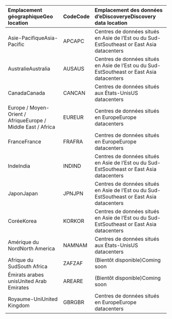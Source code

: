 
|<span data-ttu-id="5d77c-101">**Emplacement géographique**</span><span class="sxs-lookup"><span data-stu-id="5d77c-101">**Geo location**</span></span>             |<span data-ttu-id="5d77c-102">**Code**</span><span class="sxs-lookup"><span data-stu-id="5d77c-102">**Code**</span></span>|<span data-ttu-id="5d77c-103">**Emplacement des données d’eDiscovery**</span><span class="sxs-lookup"><span data-stu-id="5d77c-103">**eDiscovery data location**</span></span>      |
|:----------------------------|:-------|:---------------------------------|
|<span data-ttu-id="5d77c-104">Asie-Pacifique</span><span class="sxs-lookup"><span data-stu-id="5d77c-104">Asia-Pacific</span></span>                 |<span data-ttu-id="5d77c-105">APC</span><span class="sxs-lookup"><span data-stu-id="5d77c-105">APC</span></span>     |<span data-ttu-id="5d77c-106">Centres de données situés en Asie de l’Est ou du Sud-Est</span><span class="sxs-lookup"><span data-stu-id="5d77c-106">Southeast or East Asia datacenters</span></span>|
|<span data-ttu-id="5d77c-107">Australie</span><span class="sxs-lookup"><span data-stu-id="5d77c-107">Australia</span></span>                    |<span data-ttu-id="5d77c-108">AUS</span><span class="sxs-lookup"><span data-stu-id="5d77c-108">AUS</span></span>     |<span data-ttu-id="5d77c-109">Centres de données situés en Asie de l’Est ou du Sud-Est</span><span class="sxs-lookup"><span data-stu-id="5d77c-109">Southeast or East Asia datacenters</span></span>|
|<span data-ttu-id="5d77c-110">Canada</span><span class="sxs-lookup"><span data-stu-id="5d77c-110">Canada</span></span>                       |<span data-ttu-id="5d77c-111">CAN</span><span class="sxs-lookup"><span data-stu-id="5d77c-111">CAN</span></span>     |<span data-ttu-id="5d77c-112">Centres de données situés aux États-Unis</span><span class="sxs-lookup"><span data-stu-id="5d77c-112">US datacenters</span></span>                    |
|<span data-ttu-id="5d77c-113">Europe / Moyen-Orient / Afrique</span><span class="sxs-lookup"><span data-stu-id="5d77c-113">Europe / Middle East / Africa</span></span>|<span data-ttu-id="5d77c-114">EUR</span><span class="sxs-lookup"><span data-stu-id="5d77c-114">EUR</span></span>     |<span data-ttu-id="5d77c-115">Centres de données situés en Europe</span><span class="sxs-lookup"><span data-stu-id="5d77c-115">Europe datacenters</span></span>                |
|<span data-ttu-id="5d77c-116">France</span><span class="sxs-lookup"><span data-stu-id="5d77c-116">France</span></span>                       |<span data-ttu-id="5d77c-117">FRA</span><span class="sxs-lookup"><span data-stu-id="5d77c-117">FRA</span></span>     |<span data-ttu-id="5d77c-118">Centres de données situés en Europe</span><span class="sxs-lookup"><span data-stu-id="5d77c-118">Europe datacenters</span></span>                |
|<span data-ttu-id="5d77c-119">Inde</span><span class="sxs-lookup"><span data-stu-id="5d77c-119">India</span></span>                        |<span data-ttu-id="5d77c-120">IND</span><span class="sxs-lookup"><span data-stu-id="5d77c-120">IND</span></span>     |<span data-ttu-id="5d77c-121">Centres de données situés en Asie de l’Est ou du Sud-Est</span><span class="sxs-lookup"><span data-stu-id="5d77c-121">Southeast or East Asia datacenters</span></span>|
|<span data-ttu-id="5d77c-122">Japon</span><span class="sxs-lookup"><span data-stu-id="5d77c-122">Japan</span></span>                        |<span data-ttu-id="5d77c-123">JPN</span><span class="sxs-lookup"><span data-stu-id="5d77c-123">JPN</span></span>     |<span data-ttu-id="5d77c-124">Centres de données situés en Asie de l’Est ou du Sud-Est</span><span class="sxs-lookup"><span data-stu-id="5d77c-124">Southeast or East Asia datacenters</span></span>|
|<span data-ttu-id="5d77c-125">Corée</span><span class="sxs-lookup"><span data-stu-id="5d77c-125">Korea</span></span>                        |<span data-ttu-id="5d77c-126">KOR</span><span class="sxs-lookup"><span data-stu-id="5d77c-126">KOR</span></span>     |<span data-ttu-id="5d77c-127">Centres de données situés en Asie de l’Est ou du Sud-Est</span><span class="sxs-lookup"><span data-stu-id="5d77c-127">Southeast or East Asia datacenters</span></span>|
|<span data-ttu-id="5d77c-128">Amérique du Nord</span><span class="sxs-lookup"><span data-stu-id="5d77c-128">North America</span></span>                |<span data-ttu-id="5d77c-129">NAM</span><span class="sxs-lookup"><span data-stu-id="5d77c-129">NAM</span></span>     |<span data-ttu-id="5d77c-130">Centres de données situés aux États-Unis</span><span class="sxs-lookup"><span data-stu-id="5d77c-130">US datacenters</span></span>                    |
|<span data-ttu-id="5d77c-131">Afrique du Sud</span><span class="sxs-lookup"><span data-stu-id="5d77c-131">South Africa</span></span>                 |<span data-ttu-id="5d77c-132">ZAF</span><span class="sxs-lookup"><span data-stu-id="5d77c-132">ZAF</span></span>     |<span data-ttu-id="5d77c-133">(Bientôt disponible)</span><span class="sxs-lookup"><span data-stu-id="5d77c-133">Coming soon</span></span>                     |
|<span data-ttu-id="5d77c-134">Émirats arabes unis</span><span class="sxs-lookup"><span data-stu-id="5d77c-134">United Arab Emirates</span></span>         |<span data-ttu-id="5d77c-135">ARE</span><span class="sxs-lookup"><span data-stu-id="5d77c-135">ARE</span></span>     |<span data-ttu-id="5d77c-136">(Bientôt disponible)</span><span class="sxs-lookup"><span data-stu-id="5d77c-136">Coming soon</span></span>                     |
|<span data-ttu-id="5d77c-137">Royaume-Uni</span><span class="sxs-lookup"><span data-stu-id="5d77c-137">United Kingdom</span></span>               |<span data-ttu-id="5d77c-138">GBR</span><span class="sxs-lookup"><span data-stu-id="5d77c-138">GBR</span></span>     |<span data-ttu-id="5d77c-139">Centres de données situés en Europe</span><span class="sxs-lookup"><span data-stu-id="5d77c-139">Europe datacenters</span></span>                |
